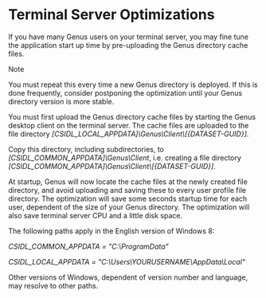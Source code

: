 # Terminal Server Optimizations

If you have many Genus users on your terminal server, you may fine tune the application start up time by pre-uploading the Genus directory cache files.

> [!NOTE]
> You must repeat this every time a new Genus directory is deployed. If this is done frequently, consider postponing the optimization until your Genus directory version is more stable.

You must first upload the Genus directory cache files by starting the Genus desktop client on the terminal server. The cache files are uploaded to the file directory _[CSIDL\_LOCAL\_APPDATA]\Genus\Client\\[{DATASET-GUID}]_.

Copy this directory, including subdirectories, to _[CSIDL\_COMMON\_APPDATA]\Genus\Client_, i.e. creating a file directory _[CSIDL\_COMMON\_APPDATA]\Genus\Client\\[{DATASET-GUID}]_.

At startup, Genus will now locate the cache files at the newly created file directory, and avoid uploading and saving these to every user profile file directory. The optimization will save some seconds startup time for each user, dependent of the size of your Genus directory. The optimization will also save terminal server CPU and a little disk space.

The following paths apply in the English version of Windows 8:

_CSIDL\_COMMON\_APPDATA = "C:\ProgramData"_

_CSIDL\_LOCAL\_APPDATA = "C:\Users\YOURUSERNAME\AppData\Local"_

Other versions of Windows, dependent of version number and language, may resolve to other paths.
